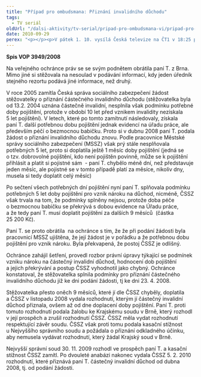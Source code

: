 ```yaml
---
title: "Případ pro ombudsmana: Přiznání invalidního důchodu"
tags:
  - TV seriál
oldUrl: "/dalsi-aktivity/tv-serial/pripad-pro-ombudsmana-vi/pripad-pro-ombudsmana-priznani-invalidniho-duchodu/"
date: 2010-09-29
perex: "<p></p><p>V pátek 1. 10. vysílá Česká televize na ČT1 v 18:25 pátý díl cyklu Případ pro ombudsmana (repríze v pondělí 4. 10. ve 12:25 na ČT2). Díl nazvaný Přiznání invalidního důchodu vypráví o dvouleté anabázi jednání s Českou správou sociálního zabezpečení, kterou nakonec musel rozhodnout až Nejvyšší správní soud.</p>"
---
```


<!-- imported from the old website -->

<p><strong>Spis VOP 3949/2008</strong></p><p>Na veřejného ochránce práv se se svým podnětem obrátila paní T. z Brna. Mimo jiné si stěžovala na nesoulad v podávání informací, kdy jeden úředník stejného rezortu podává jiné informace, než druhý. </p><p></p><p>V roce 2005 zamítla Česká správa sociálního zabezpečení žádost stěžovatelky o přiznání částečného invalidního důchodu (stěžovatelka byla od 13.2. 2004 uznána částečně invalidní, nesplnila však podmínku potřebné doby pojištění, protože v období 10 let před vznikem invalidity nezískala 5 let pojištění). V letech, které po tomto zamítnutí následovaly, získala paní T. další potřebnou dobu pojištění jednak evidencí na úřadu práce, ale především péčí o bezmocnou babičku. Proto si v dubnu 2008 paní T. podala žádost o přiznání invalidního důchodu znovu. Podle pracovnice Městské správy sociálního zabezpečení (MSSZ) však prý stále nesplňovala potřebných 5 let, proto si doplatila ještě 1 měsíc doby pojištění (jedná se o tzv. dobrovolné pojištění, kdo není pojištěn povinně, může se k pojištění přihlásit a platit si pojistné sám  - paní T. chybělo méně dní, než představuje jeden měsíc, ale pojistné se v tomto případě platí za měsíce, nikoliv dny, musela si tedy doplatit celý měsíc)</p><p>Po sečtení všech potřebných dní pojištění nyní paní T. splňovala podmínku potřebných 5 let doby pojištění pro vznik nároku na důchod, nicméně, ČSSZ však trvala na tom, že podmínky splněny nejsou, protože doba péče o bezmocnou babičku se překrývá s dobou evidence na Úřadu práce, a že tedy paní T. musí doplatit pojištění za dalších 9 měsíců  (částka  25 200 Kč).</p><p>Paní T. se proto obrátila  na ochránce s tím, že že při podání žádosti byla pracovnicí MSSZ ujištěna, že její žádost je v pořádku a že potřebnou dobu pojištění pro vznik nároku. Byla překvapená, že postoj ČSSZ je odlišný. </p><p>Ochránce zahájil šetření, provedl rozbor právní úpravy týkající se podmínek vzniku nároku na částečný invalidní důchod, hodnocení dob pojištění a jejich překrývání a postup ČSSZ vyhodnotil jako chybný. Ochránce konstatoval, že stěžovatelka splnila podmínky pro přiznání částečného invalidního důchodu již ke dni podání žádosti, tj ke dni 23. 4. 2008.</p><p>Stěžovatelka přesto oněch 9 měsíců, které jí dle ČSSZ chyběly, doplatila a ČSSZ v listopadu 2008 vydala rozhodnutí, kterým jí částečný invalidní důchod přiznala, ovšem až od dne doplacení doby pojištění. Paní T. proti tomuto rozhodnutí podala žalobu ke Krajskému soudu v Brně, který rozhodl v její prospěch a zrušil rozhodnutí ČSSZ. ČSSZ měla vydat rozhodnutí respektující závěr soudu. ČSSZ však proti tomu podala kasační stížnost u Nejvyššího správního soudu a požádala o přiznání odkladného účinku, aby nemusela vydávat rozhodnutí, který žádal Krajský soud v Brně. </p><p>Nejvyšší správní soud 30. 11. 2009 rozhodl ve prospěch paní T. a kasační stížnost ČSSZ zamítl. Po dvouleté anabázi nakonec vydala ČSSZ 5. 2. 2010 rozhodnutí, které přiznává paní T. částečný invalidní důchod od dubna 2008, tj. od podání žádosti.</p>
